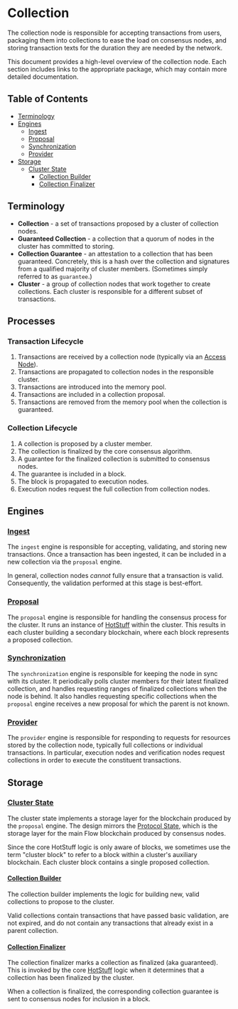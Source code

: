 # Collection 

The collection node is responsible for accepting transactions from users, packaging 
them into collections to ease the load on consensus nodes, and storing transaction
texts for the duration they are needed by the network.

This document provides a high-level overview of the collection node. Each section
includes links to the appropriate package, which may contain more detailed documentation.

<!-- START doctoc generated TOC please keep comment here to allow auto update -->
<!-- DON'T EDIT THIS SECTION, INSTEAD RE-RUN doctoc TO UPDATE -->
## Table of Contents

- [Terminology](#terminology)
- [Engines](#engines)
  - [Ingest](#ingest)
  - [Proposal](#proposal)
  - [Synchronization](#synchronization)
  - [Provider](#provider)
- [Storage](#storage)
  - [Cluster State](#cluster-state)
    - [Collection Builder](#collection-builder)
    - [Collection Finalizer](#collection-finalizer)

<!-- END doctoc generated TOC please keep comment here to allow auto update -->

## Terminology

* **Collection** - a set of transactions proposed by a cluster of collection nodes.
* **Guaranteed Collection** - a collection that a quorum of nodes in the cluster has
  committed to storing. 
* **Collection Guarantee** - an attestation to a collection that has been guaranteed.
  Concretely, this is a hash over the collection and signatures from a qualified 
  majority of cluster members. (Sometimes simply referred to as `guarantee`.)
* **Cluster** - a group of collection nodes that work together to create collections.
  Each cluster is responsible for a different subset of transactions.
  
## Processes

### Transaction Lifecycle

1. Transactions are received by a collection node (typically via an [Access Node](../access)).
2. Transactions are propagated to collection nodes in the responsible cluster.
3. Transactions are introduced into the memory pool.
4. Transactions are included in a collection proposal.
5. Transactions are removed from the memory pool when the collection is guaranteed.

### Collection Lifecycle

1. A collection is proposed by a cluster member.
2. The collection is finalized by the core consensus algorithm.
3. A guarantee for the finalized collection is submitted to consensus nodes.
4. The guarantee is included in a block.
5. The block is propagated to execution nodes.
6. Execution nodes request the full collection from collection nodes.

## Engines

### [Ingest](../../engine/collection/ingest)

The `ingest` engine is responsible for accepting, validating, and storing new transactions. 
Once a transaction has been ingested, it can be included in a new collection via the `proposal` engine.

In general, collection nodes _cannot_ fully ensure that a transaction is valid. 
Consequently, the validation performed at this stage is best-effort.

### [Proposal](../../engine/collection/proposal)

The `proposal` engine is responsible for handling the consensus process for the cluster. 
It runs an instance of [HotStuff](../../consensus/hotstuff) within the cluster. 
This results in each cluster building a secondary blockchain, where each block 
represents a proposed collection.

### [Synchronization](../../engine/collection/synchronization)

The `synchronization` engine is responsible for keeping the node in sync with its cluster.
It periodically polls cluster members for their latest finalized collection, and handles
requesting ranges of finalized collections when the node is behind. It also handles 
requesting specific collections when the `proposal` engine receives a new proposal for
which the parent is not known.

### [Provider](../../engine/collection/provider)

The `provider` engine is responsible for responding to requests for resources stored
by the collection node, typically full collections or individual transactions. In
particular, execution nodes and verification nodes request collections in order to
execute the constituent transactions.

## Storage

### [Cluster State](../../state/cluster)

The cluster state implements a storage layer for the blockchain produced by the 
`proposal` engine. The design mirrors the [Protocol State](../../state/protocol),
which is the storage layer for the main Flow blockchain produced by consensus nodes.

Since the core HotStuff logic is only aware of blocks, we sometimes use the term 
"cluster block" to refer to a block within a cluster's auxiliary blockchain. Each
cluster block contains a single proposed collection.

#### [Collection Builder](../../module/builder/collection)

The collection builder implements the logic for building new, valid collections
to propose to the cluster.

Valid collections contain transactions that have passed basic validation, are not
expired, and do not contain any transactions that already exist in a parent collection.

#### [Collection Finalizer](../../module/finalizer/collection)

The collection finalizer marks a collection as finalized (aka guaranteed). This is
invoked by the core [HotStuff](../../consensus/hotstuff) logic when it determines
that a collection has been finalized by the cluster.

When a collection is finalized, the corresponding collection guarantee is sent to
consensus nodes for inclusion in a block.
